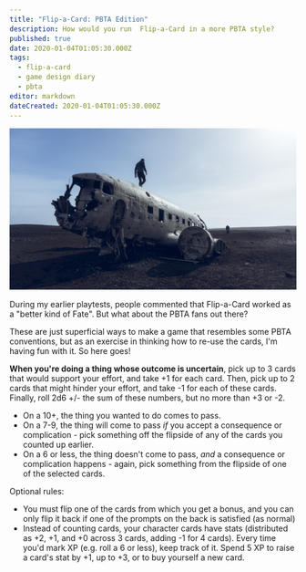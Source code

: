 ```yaml
---
title: "Flip-a-Card: PBTA Edition"
description: How would you run  Flip-a-Card in a more PBTA style?
published: true
date: 2020-01-04T01:05:30.000Z
tags:
  - flip-a-card
  - game design diary
  - pbta
editor: markdown
dateCreated: 2020-01-04T01:05:30.000Z
---
```


![Featured Image](flip-a-card-pbta-edition.jpg)

During my earlier playtests, people commented that Flip-a-Card worked as a "better kind of Fate". But what about the PBTA fans out there?

These are just superficial ways to make a game that resembles some PBTA conventions, but as an exercise in thinking how to re-use the cards, I'm having fun with it. So here goes!

**When you're doing a thing whose outcome is uncertain**, pick up to 3 cards that would support your effort, and take +1 for each card. Then, pick up to 2 cards that might hinder your effort, and take -1 for each of these cards. Finally, roll 2d6 +/- the sum of these numbers, but no more than +3 or -2.

* On a 10+, the thing you wanted to do comes to pass.
* On a 7-9, the thing will come to pass _if_ you accept a consequence or complication - pick something off the flipside of any of the cards you counted up earlier.
* On a 6 or less, the thing doesn't come to pass, _and_ a consequence or complication happens - again, pick something from the flipside of one of the selected cards.

Optional rules:

* You must flip one of the cards from which you get a bonus, and you can only flip it back if one of the prompts on the back is satisfied (as normal)
* Instead of counting cards, your character cards have stats (distributed as +2, +1, and +0 across 3 cards, adding -1 for 4 cards). Every time you'd mark XP (e.g. roll a 6 or less), keep track of it. Spend 5 XP to raise a card's stat by +1, up to +3, or to buy yourself a new card.


    